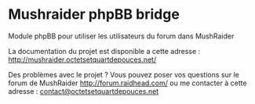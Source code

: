 Mushraider phpBB bridge
============================
Module phpBB pour utiliser les utilisateurs du forum dans MushRaider

La documentation du projet est disponible a cette adresse : http://mushraider.octetsetquartdepouces.net/

Des problèmes avec le projet ? Vous pouvez poser vos questions sur le forum de MushRaider http://forum.raidhead.com/ ou me contacter à cette adresse : contact@octetsetquartdepouces.net